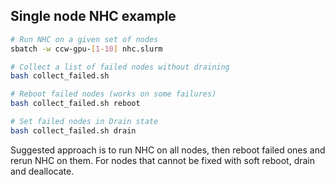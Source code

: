 ## Single node NHC example
```bash
# Run NHC on a given set of nodes
sbatch -w ccw-gpu-[1-10] nhc.slurm

# Collect a list of failed nodes without draining
bash collect_failed.sh

# Reboot failed nodes (works on some failures)
bash collect_failed.sh reboot

# Set failed nodes in Drain state
bash collect_failed.sh drain
```

Suggested approach is to run NHC on all nodes, then reboot failed ones and rerun NHC on them. For nodes that cannot be fixed with soft reboot, drain and deallocate. 
